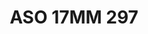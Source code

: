 ---
title: ASO 17MM 297
date: 
draft: false

# descripcion
description : Anillo de plata 925.

materials: Plata 1012

color: 

dimensions: 17mm diámetro

code: 05-23-1686

type: "Anillos"

categories: []

price: $7.590,00

price_eftvo: $6.450,00

# Images
# first image will be shown in the product page
images:
  # - image: "images/path_to_image"
  # La ubicacion de las imagenes es imagenes/Anillos/Anillos.Solo Plata/05-23-1686-aso-17mm-297
  - image: "./images/anillos/solo_plata/05-23-1686-aso-17mm-297.jpg"
---